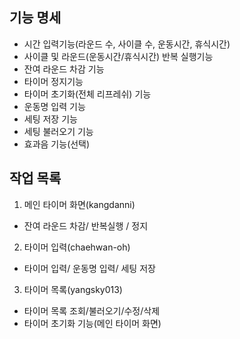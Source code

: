 ## 기능 명세

* 시간 입력기능(라운드 수, 사이클 수, 운동시간, 휴식시간)
* 사이클 및 라운드(운동시간/휴식시간) 반복 실행기능
* 잔여 라운드 차감 기능
* 타이머 정지기능
* 타이머 초기화(전체 리프레쉬) 기능
* 운동명 입력 기능
* 세팅 저장 기능
* 세팅 불러오기 기능
* 효과음 기능(선택)

## 작업 목록
1. 메인 타이머 화면(kangdanni)
* 잔여 라운드 차감/ 반복실행 / 정지
2. 타이머 입력(chaehwan-oh)
* 타이머 입력/ 운동명 입력/ 세팅 저장
3. 타이머 목록(yangsky013)
* 타이머 목록 조회/불러오기/수정/삭제
* 타이머 초기화 기능(메인 타이머 화면)